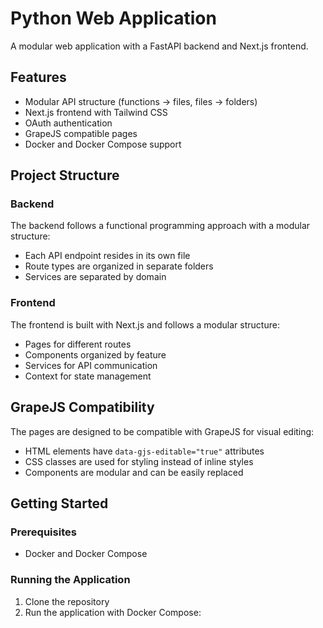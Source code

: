 # Python Web Application

A modular web application with a FastAPI backend and Next.js frontend.

## Features

- Modular API structure (functions -> files, files -> folders)
- Next.js frontend with Tailwind CSS
- OAuth authentication
- GrapeJS compatible pages
- Docker and Docker Compose support

## Project Structure

### Backend

The backend follows a functional programming approach with a modular structure:

- Each API endpoint resides in its own file
- Route types are organized in separate folders
- Services are separated by domain

### Frontend

The frontend is built with Next.js and follows a modular structure:

- Pages for different routes
- Components organized by feature
- Services for API communication
- Context for state management

## GrapeJS Compatibility

The pages are designed to be compatible with GrapeJS for visual editing:

- HTML elements have `data-gjs-editable="true"` attributes
- CSS classes are used for styling instead of inline styles
- Components are modular and can be easily replaced

## Getting Started

### Prerequisites

- Docker and Docker Compose

### Running the Application

1. Clone the repository
2. Run the application with Docker Compose:
